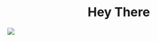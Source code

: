 <h1 style="text-align:center">Hey There</h1>
<b>
<img align="center" src="https://github-readme-stats.vercel.app/api/?username=manishtalreja0510" />



      

